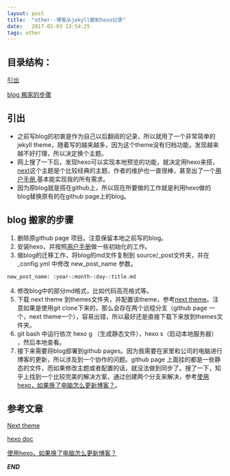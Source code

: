 ```yaml
---
layout: post
title:  "other--博客从jekyll搬到hexo记录"
date:   2017-02-03 13:54:25
tags: other
---
```


## 目录结构：

[引出](#A)

[blog 搬家的步骤](#B)




<a name="A"></a>

## 引出

- 之前写blog的初衷是作为自己以后翻阅的记录，所以就用了一个非常简单的jekyll theme，随着写的越来越多，因为这个theme没有归档功能，发现越来越不好打理，所以决定换个主题。
- 网上搜了一下后，发现hexo可以实现本地预览的功能，就决定用hexo来搭，[next](https://github.com/iissnan/hexo-theme-next)这个主题是个比较经典的主题，作者的维护也一直很棒，甚至出了一个[用户手册](http://theme-next.iissnan.com/),基本能实现我的所有需求。
- 因为原blog就是搭在github上，所以现在所要做的工作就是利用hexo做的blog替换原有的在github page上的blog。



<a name="B"></a>

## blog 搬家的步骤


1. 删除原github page 项目。注意保留本地之前写的blog。
2. 安装hexo，并按照[用户手册](https://hexo.io/zh-cn/docs/configuration.html)做一些初始化的工作。
3. 做blog的迁移工作，将blog的md文件复制到 source/_post文件夹，并在 _config.yml 中修改 new_post_name 参数。
```bash
new_post_name: :year-:month-:day-:title.md
```
4. 修改blog中的部分md格式，比如代码高亮格式等。
5. 下载 next theme 到themes文件夹，并配置该theme，参考[next theme](http://theme-next.iissnan.com/getting-started.html)。注意如果是使用git clone下来的，那么会存在两个远程分支（github page 一个，next theme一个），容易出错，所以最好还是直接下载下来放到themes文件夹。
6. git bash 中运行依次 hexo g （生成静态文件），hexo s（启动本地服务器） ，然后本地查看。
7. 接下来需要将blog部署到github pages。因为我需要在家里和公司的电脑进行博客的更新，所以涉及到一个协作的问题。github page 上面挂的都是一些静态的文件，而如果修改主题或者配置的话，就没法做到同步了。搜了一下，知乎上找到一个比较完美的解决方案，通过创建两个分支来解决，参考[使用hexo，如果换了电脑怎么更新博客？](https://www.zhihu.com/question/21193762)。





## 参考文章

[Next theme](http://theme-next.iissnan.com/getting-started.html)


[hexo doc](https://hexo.io/zh-cn/docs/)


[使用hexo，如果换了电脑怎么更新博客？](https://www.zhihu.com/question/21193762)

***END***

